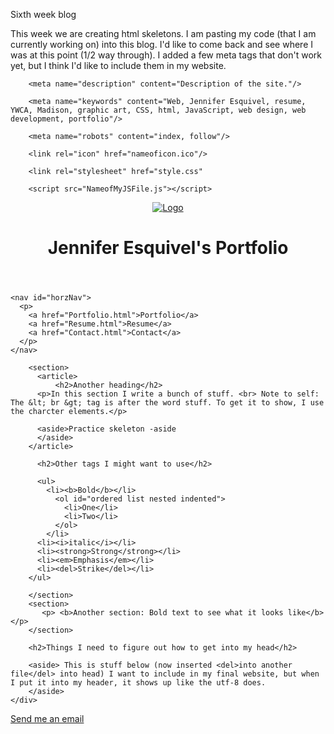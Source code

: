 Sixth week blog

This week we are creating html skeletons.  I am pasting my code (that I am currently working on) into this blog.  I'd like to come back and see where I was at this point (1/2 way through).  I added a few meta tags that don't work yet, but I think I'd like to include them in my website.

<!DOCTYPE html>
<html>
  <head>
    <title>Jennifer Esquivel's Website</title>
        <meta charset="UTF-8"/>

        <meta name="description" content="Description of the site."/>
    
        <meta name="keywords" content="Web, Jennifer Esquivel, resume, YWCA, Madison, graphic art, CSS, html, JavaScript, web design, web development, portfolio"/>
    
        <meta name="robots" content="index, follow"/>

        <link rel="icon" href="nameoficon.ico"/>

        <link rel="stylesheet" href="style.css"

        <script src="NameofMyJSFile.js"></script>
</head>
  <body>    
    <div id="wrapper">
    <header>
      <a href="desktop image location">
        <img id="websitelogo" alt="Logo"
          src="http://localhost/file/name.gif"/> 
        </a>

  <h1>Jennifer Esquivel's Portfolio</h1>
    </header>

    <nav id="horzNav">
      <p>
        <a href="Portfolio.html">Portfolio</a>
        <a href="Resume.html">Resume</a>
        <a href="Contact.html">Contact</a>
      </p>
    </nav>
<main id="content">

        <section>
          <article>
              <h2>Another heading</h2>
          <p>In this section I write a bunch of stuff. <br> Note to self: The &lt; br &gt; tag is after the word stuff. To get it to show, I use the charcter elements.</p>
          
          <aside>Practice skeleton -aside
          </aside>
        </article>

          <h2>Other tags I might want to use</h2>

          <ul>
            <li><b>Bold</b></li>
              <ol id="ordered list nested indented">
                <li>One</li>
                <li>Two</li>
              </ol>
            </li>
          <li><i>italic</i></li>
          <li><strong>Strong</strong></li>
          <li><em>Emphasis</em></li>
          <li><del>Strike</del></li>
        </ul>

        </section>
        <section>
           <p> <b>Another section: Bold text to see what it looks like</b></p>
        </section>
        
        <h2>Things I need to figure out how to get into my head</h2>
        
        <aside> This is stuff below (now inserted <del>into another file</del> into head) I want to include in my final website, but when I put it into my header, it shows up like the utf-8 does.
        </aside>
    </div>
  </main>
  </body>
  <footer>
    <a href="mailto:jeneesquivel@gmail.com">Send me an email</a>
  </footer>
</html>